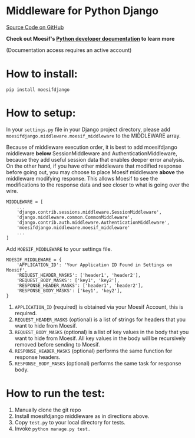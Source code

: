 Middleware for Python Django
========================

[Source Code on GitHub](https://github.com/moesif/moesifdjango)

__Check out Moesif's
[Python developer documentation](https://www.moesif.com/developer-documentation) to learn more__

(Documentation access requires an active account)

How to install:
===============

```shell
pip install moesifdjango
```

How to setup:
=============

In your `settings.py` file in your Django project directory, please add `moesifdjango.middleware.moesif_middleware`
to the MIDDLEWARE array.

Because of middleware execution order, it is best to add moesifdjango middleware __below__ SessionMiddleware
and AuthenticationMiddleware, because they add useful session data that enables deeper error analysis. On the other hand, if you have other middleware that modified response before going out, you may choose to place Moesif middleware __above__ the middleware modifying response. This allows Moesif to see the modifications to the response data and see closer to what is going over the wire.

```
MIDDLEWARE = [
    ...
    'django.contrib.sessions.middleware.SessionMiddleware',
    'django.middleware.common.CommonMiddleware',
    'django.contrib.auth.middleware.AuthenticationMiddleware',
    'moesifdjango.middleware.moesif_middleware'
    ...
]
```

Add `MOESIF_MIDDLEWARE` to your settings file.

```
MOESIF_MIDDLEWARE = {
    'APPLICATION_ID': 'Your Application ID Found in Settings on Moesif',
    'REQUEST_HEADER_MASKS': ['header1', 'header2'],
    'REQUEST_BODY_MASKS': ['key1', 'key2'],
    'RESPONSE_HEADER_MASKS': ['header1', 'header2'],
    'RESPONSE_BODY_MASKS': ['key1', 'key2'],
}
```

1. `APPLICATION_ID` (required) is obtained via your Moesif Account, this is required.
2. `REQUEST_HEADER_MASKS` (optional) is a list of strings for headers that you want to hide from Moesif.
3. `REQUEST_BODY_MASKS` (optional) is a list of key values in the body that you want to hide from Moesif. All key values in the body will be recursively removed before sending to Moesif.
4. `RESPONSE_HEADER_MASKS` (optional) performs the same function for response headers.
5. `RESPONSE_BODY_MASKS` (optional) performs the same task for response body.

How to run the test:
====================

  1. Manually clone the git repo
  2. Install moesifdjango middleware as in directions above.
  2. Copy `test.py` to your local directory for tests.
  3. Invoke `python manage.py test.`
